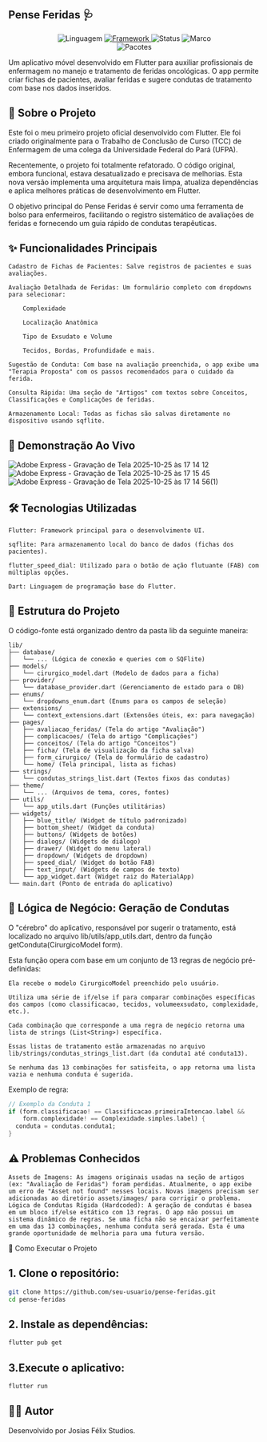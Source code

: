 ## Pense Feridas 🩺

<p align="center">
  <img alt="Linguagem" src="https://img.shields.io/badge/Language-Dart-00B4AB.svg?logo=dart&logoColor=white">
  <a href="https://flutter.dev/">
    <img alt="Framework" src="https://img.shields.io/badge/Framework-Flutter-02569B.svg?logo=flutter&logoColor=white">
  </a>
  <img alt="Status" src="https://img.shields.io/badge/Status-Concluído-success.svg">
  <img alt="Marco" src="https://img.shields.io/badge/Marco-Primeiro%20Projeto%20Flutter-informational.svg?logo=rocket">
  <br>
  <img alt="Pacotes" src="https://img.shields.io/badge/Packages-sqflite%20|%20flutter_speed_dial-blueviolet.svg">
  </a>
</p>

Um aplicativo móvel desenvolvido em Flutter para auxiliar profissionais de enfermagem no manejo e tratamento de feridas oncológicas. O app permite criar fichas de pacientes, avaliar feridas e sugere condutas de tratamento com base nos dados inseridos.

## 📖 Sobre o Projeto

Este foi o meu primeiro projeto oficial desenvolvido com Flutter. Ele foi criado originalmente para o Trabalho de Conclusão de Curso (TCC) de Enfermagem de uma colega da Universidade Federal do Pará (UFPA).

Recentemente, o projeto foi totalmente refatorado. O código original, embora funcional, estava desatualizado e precisava de melhorias. Esta nova versão implementa uma arquitetura mais limpa, atualiza dependências e aplica melhores práticas de desenvolvimento em Flutter.

O objetivo principal do Pense Feridas é servir como uma ferramenta de bolso para enfermeiros, facilitando o registro sistemático de avaliações de feridas e fornecendo um guia rápido de condutas terapêuticas.

## ✨ Funcionalidades Principais

    Cadastro de Fichas de Pacientes: Salve registros de pacientes e suas avaliações.

    Avaliação Detalhada de Feridas: Um formulário completo com dropdowns para selecionar:

        Complexidade

        Localização Anatômica

        Tipo de Exsudato e Volume

        Tecidos, Bordas, Profundidade e mais.

    Sugestão de Conduta: Com base na avaliação preenchida, o app exibe uma "Terapia Proposta" com os passos recomendados para o cuidado da ferida.

    Consulta Rápida: Uma seção de "Artigos" com textos sobre Conceitos, Classificações e Complicações de feridas.

    Armazenamento Local: Todas as fichas são salvas diretamente no dispositivo usando sqflite.

## 📱 Demonstração Ao Vivo

![Adobe Express - Gravação de Tela 2025-10-25 às 17 14 12](https://github.com/user-attachments/assets/1ce30c0d-468f-4539-8b12-a2613e6e58eb)
![Adobe Express - Gravação de Tela 2025-10-25 às 17 15 45](https://github.com/user-attachments/assets/c0c6f2ec-3bd9-443b-a2bc-c25340e5fc6d)
![Adobe Express - Gravação de Tela 2025-10-25 às 17 14 56(1)](https://github.com/user-attachments/assets/dc3ba119-772a-4fe0-90f1-fa5f231637f2)

## 🛠️ Tecnologias Utilizadas

    Flutter: Framework principal para o desenvolvimento UI.

    sqflite: Para armazenamento local do banco de dados (fichas dos pacientes).

    flutter_speed_dial: Utilizado para o botão de ação flutuante (FAB) com múltiplas opções.

    Dart: Linguagem de programação base do Flutter.

## 📂 Estrutura do Projeto

O código-fonte está organizado dentro da pasta lib da seguinte maneira:

```
lib/
├── database/
│   └── ... (Lógica de conexão e queries com o SQFlite)
├── models/
│   └── cirurgico_model.dart (Modelo de dados para a ficha)
├── provider/
│   └── database_provider.dart (Gerenciamento de estado para o DB)
├── enums/
│   └── dropdowns_enum.dart (Enums para os campos de seleção)
├── extensions/
│   └── context_extensions.dart (Extensões úteis, ex: para navegação)
├── pages/
│   ├── avaliacao_feridas/ (Tela do artigo "Avaliação")
│   ├── complicacoes/ (Tela do artigo "Complicações")
│   ├── conceitos/ (Tela do artigo "Conceitos")
│   ├── ficha/ (Tela de visualização da ficha salva)
│   ├── form_cirurgico/ (Tela do formulário de cadastro)
│   └── home/ (Tela principal, lista as fichas)
├── strings/
│   └── condutas_strings_list.dart (Textos fixos das condutas)
├── theme/
│   └── ... (Arquivos de tema, cores, fontes)
├── utils/
│   └── app_utils.dart (Funções utilitárias)
├── widgets/
│   ├── blue_title/ (Widget de título padronizado)
│   ├── bottom_sheet/ (Widget da conduta)
│   ├── buttons/ (Widgets de botões)
│   ├── dialogs/ (Widgets de diálogo)
│   ├── drawer/ (Widget do menu lateral)
│   ├── dropdown/ (Widgets de dropdown)
│   ├── speed_dial/ (Widget do botão FAB)
│   ├── text_input/ (Widgets de campos de texto)
│   └── app_widget.dart (Widget raiz do MaterialApp)
└── main.dart (Ponto de entrada do aplicativo)
```

## 🧠 Lógica de Negócio: Geração de Condutas

O "cérebro" do aplicativo, responsável por sugerir o tratamento, está localizado no arquivo lib/utils/app_utils.dart, dentro da função getConduta(CirurgicoModel form).

Esta função opera com base em um conjunto de 13 regras de negócio pré-definidas:

    Ela recebe o modelo CirurgicoModel preenchido pelo usuário.

    Utiliza uma série de if/else if para comparar combinações específicas dos campos (como classificacao, tecidos, volumeexsudato, complexidade, etc.).

    Cada combinação que corresponde a uma regra de negócio retorna uma lista de strings (List<String>) específica.

    Essas listas de tratamento estão armazenadas no arquivo lib/strings/condutas_strings_list.dart (da conduta1 até conduta13).

    Se nenhuma das 13 combinações for satisfeita, o app retorna uma lista vazia e nenhuma conduta é sugerida.
    
Exemplo de regra:

```dart
// Exemplo da Conduta 1
if (form.classificacao! == Classificacao.primeiraIntencao.label &&
    form.complexidade! == Complexidade.simples.label) {
  conduta = condutas.conduta1;
}
```
## ⚠️ Problemas Conhecidos

    Assets de Imagens: As imagens originais usadas na seção de artigos (ex: "Avaliação de Feridas") foram perdidas. Atualmente, o app exibe um erro de "Asset not found" nesses locais. Novas imagens precisam ser adicionadas ao diretório assets/images/ para corrigir o problema.
    Lógica de Condutas Rígida (Hardcoded): A geração de condutas é basea em um bloco if/else estático com 13 regras. O app não possui um sistema dinâmico de regras. Se uma ficha não se encaixar perfeitamente em uma das 13 combinações, nenhuma conduta será gerada. Esta é uma grande oportunidade de melhoria para uma futura versão.

🚀 Como Executar o Projeto

## 1. Clone o repositório:
```bash
git clone https://github.com/seu-usuario/pense-feridas.git
cd pense-feridas
```

## 2. Instale as dependências:
```bash
flutter pub get
```

## 3.Execute o aplicativo:
```bash
flutter run
```

## 👨‍💻 Autor

Desenvolvido por Josias Félix Studios.

